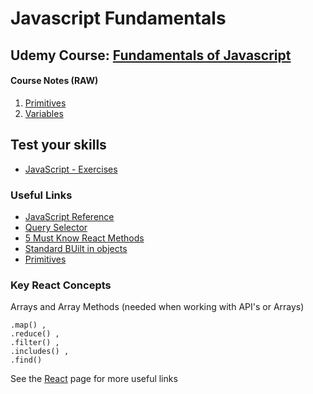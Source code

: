 # Javascript Fundamentals

## Udemy Course: [Fundamentals of Javascript](https://www.udemy.com/course/web-development-a-practical-html-css-and-js-beginner-course/learn/lecture/16454994#overview) 

#### Course Notes (RAW)
1. [Primitives](primitives.md)
2. [Variables](variables.md)

## Test your skills

- [JavaScript - Exercises](https://www.w3schools.com/js/default.asp)

### Useful Links

- [JavaScript Reference](https://www.w3schools.com/jsref/)
- [Query Selector](https://www.w3schools.com/jsref/met_element_queryselector.asp)
- [5 Must Know React Methods](https://raymondosy.medium.com/5-must-know-array-methods-in-react-da531a02b0ef)
- [Standard BUilt in objects](https://developer.mozilla.org/en-US/docs/Web/JavaScript/Reference/Global_Objects)
- [Primitives](https://developer.mozilla.org/en-US/docs/Glossary/Primitive#primitive_wrapper_objects_in_javascript)

### Key React Concepts
Arrays and Array Methods (needed when working with API's or Arrays)

```
.map() , 
.reduce() , 
.filter() , 
.includes() , 
.find()
```

See the [React](react.md) page for more useful links

